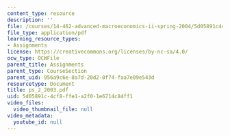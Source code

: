 ```yaml
---
content_type: resource
description: ''
file: /courses/14-462-advanced-macroeconomics-ii-spring-2004/5d05891c4cf8ffe1a2f01e6714c84ff1_ps_2_2003.pdf
file_type: application/pdf
learning_resource_types:
- Assignments
license: https://creativecommons.org/licenses/by-nc-sa/4.0/
ocw_type: OCWFile
parent_title: Assignments
parent_type: CourseSection
parent_uid: 956a9c6e-8a7d-20d2-0f74-faa7e09e543d
resourcetype: Document
title: ps_2_2003.pdf
uid: 5d05891c-4cf8-ffe1-a2f0-1e6714c84ff1
video_files:
  video_thumbnail_file: null
video_metadata:
  youtube_id: null
---
```

